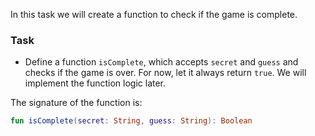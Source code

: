 In this task we will create a function to check if the game is complete.

### Task

- Define a function `isComplete`, which accepts `secret` and `guess` and checks if the game is over.
  For now, let it always return `true`. We will implement the function logic later.

<div class="hint" title="Click me to see the signature of the isComplete function">

The signature of the function is:
```kotlin
fun isComplete(secret: String, guess: String): Boolean
```
</div>